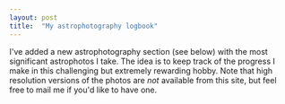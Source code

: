 ```yaml
---
layout: post
title:  "My astrophotography logbook"
---
```


I've added a new astrophotography section (see below) with the most significant
astrophotos I take. The idea is to keep track of the progress I make
in this challenging but extremely rewarding hobby. Note that high
resolution versions of the photos are *not* available from this
site, but feel free to mail me if you'd like to have one.
